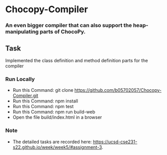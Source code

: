 # Chocopy-Compiler

### An even bigger compiler that can also support the heap-manipulating parts of ChocoPy.

## Task
Implemented the class definition and method definition parts for the compiler

### Run Locally
* Run this Command: git clone https://github.com/b05702057/Chocopy-Compiler.git
* Run this Command: npm install
* Run this Command: npm test
* Run this Command: npm run build-web
* Open the file build/index.html in a browser

### Note
* The detailed tasks are recorded here: https://ucsd-cse231-s22.github.io/week/week5/#assignment-3.
